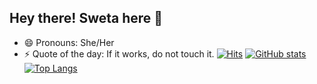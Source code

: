 ## Hey there! Sweta here :purple_heart:

- 😄 Pronouns: She/Her
- ⚡ Quote of the day: If it works, do not touch it.
[![Hits](https://hits.seeyoufarm.com/api/count/incr/badge.svg?url=https%3A%2F%2Fgithub.com%2Fswetadash0610%2Fhit-counter&count_bg=%230CDD8D&title_bg=%2356136F&icon=&icon_color=%23E7E7E7&title=visitors&edge_flat=false)](https://hits.seeyoufarm.com)
[![GitHub stats](https://github-readme-stats.vercel.app/api?username=swetadash0610&count_private=true&show_icons=true&theme=react&hide=stars,issues)](https://github.com/anuraghazra/github-readme-stats) 
[![Top Langs](https://github-readme-stats.vercel.app/api/top-langs/?username=swetadash0610&layout=compact&theme=react)](https://github.com/anuraghazra/github-readme-stats)



